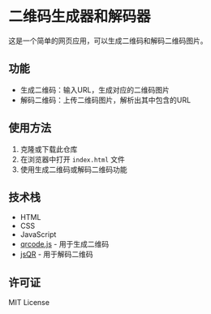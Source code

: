 # 二维码生成器和解码器

这是一个简单的网页应用，可以生成二维码和解码二维码图片。

## 功能

- 生成二维码：输入URL，生成对应的二维码图片
- 解码二维码：上传二维码图片，解析出其中包含的URL

## 使用方法

1. 克隆或下载此仓库
2. 在浏览器中打开 `index.html` 文件
3. 使用生成二维码或解码二维码功能

## 技术栈

- HTML
- CSS
- JavaScript
- [qrcode.js](https://github.com/davidshimjs/qrcodejs) - 用于生成二维码
- [jsQR](https://github.com/cozmo/jsQR) - 用于解码二维码

## 许可证

MIT License